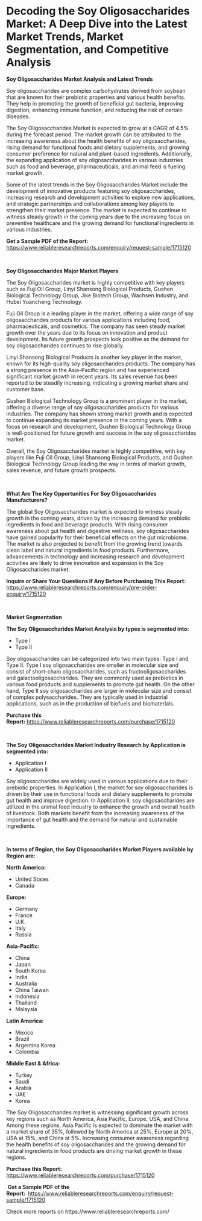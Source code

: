 <p><h1>Decoding the Soy Oligosaccharides Market: A Deep Dive into the Latest Market Trends, Market Segmentation, and Competitive Analysis</h1></p><p><strong>Soy Oligosaccharides Market Analysis and Latest Trends</strong></p>
<p><p>Soy oligosaccharides are complex carbohydrates derived from soybean that are known for their prebiotic properties and various health benefits. They help in promoting the growth of beneficial gut bacteria, improving digestion, enhancing immune function, and reducing the risk of certain diseases.</p><p>The Soy Oligosaccharides Market is expected to grow at a CAGR of 4.5% during the forecast period. The market growth can be attributed to the increasing awareness about the health benefits of soy oligosaccharides, rising demand for functional foods and dietary supplements, and growing consumer preference for natural and plant-based ingredients. Additionally, the expanding application of soy oligosaccharides in various industries such as food and beverage, pharmaceuticals, and animal feed is fueling market growth.</p><p>Some of the latest trends in the Soy Oligosaccharides Market include the development of innovative products featuring soy oligosaccharides, increasing research and development activities to explore new applications, and strategic partnerships and collaborations among key players to strengthen their market presence. The market is expected to continue to witness steady growth in the coming years due to the increasing focus on preventive healthcare and the growing demand for functional ingredients in various industries.</p></p>
<p><strong>Get a Sample PDF of the Report:&nbsp;</strong> <a href="https://www.reliableresearchreports.com/enquiry/request-sample/1715120">https://www.reliableresearchreports.com/enquiry/request-sample/1715120</a></p>
<p>&nbsp;</p>
<p><strong>Soy Oligosaccharides Major Market Players</strong></p>
<p><p>The Soy Oligosaccharides market is highly competitive with key players such as Fuji Oil Group, Linyi Shansong Biological Products, Gushen Biological Technology Group, Jike Biotech Group, Wachsen Industry, and Hubei Yuancheng Technology. </p><p>Fuji Oil Group is a leading player in the market, offering a wide range of soy oligosaccharides products for various applications including food, pharmaceuticals, and cosmetics. The company has seen steady market growth over the years due to its focus on innovation and product development. Its future growth prospects look positive as the demand for soy oligosaccharides continues to rise globally.</p><p>Linyi Shansong Biological Products is another key player in the market, known for its high-quality soy oligosaccharides products. The company has a strong presence in the Asia-Pacific region and has experienced significant market growth in recent years. Its sales revenue has been reported to be steadily increasing, indicating a growing market share and customer base.</p><p>Gushen Biological Technology Group is a prominent player in the market, offering a diverse range of soy oligosaccharides products for various industries. The company has shown strong market growth and is expected to continue expanding its market presence in the coming years. With a focus on research and development, Gushen Biological Technology Group is well-positioned for future growth and success in the soy oligosaccharides market.</p><p>Overall, the Soy Oligosaccharides market is highly competitive, with key players like Fuji Oil Group, Linyi Shansong Biological Products, and Gushen Biological Technology Group leading the way in terms of market growth, sales revenue, and future growth prospects.</p></p>
<p>&nbsp;</p>
<p><strong>What Are The Key Opportunities For Soy Oligosaccharides Manufacturers?</strong></p>
<p><p>The global Soy Oligosaccharides market is expected to witness steady growth in the coming years, driven by the increasing demand for prebiotic ingredients in food and beverage products. With rising consumer awareness about gut health and digestive wellness, soy oligosaccharides have gained popularity for their beneficial effects on the gut microbiome. The market is also projected to benefit from the growing trend towards clean label and natural ingredients in food products. Furthermore, advancements in technology and increasing research and development activities are likely to drive innovation and expansion in the Soy Oligosaccharides market.</p></p>
<p><strong>Inquire or Share Your Questions If Any Before Purchasing This Report:</strong> <a href="https://www.reliableresearchreports.com/enquiry/pre-order-enquiry/1715120">https://www.reliableresearchreports.com/enquiry/pre-order-enquiry/1715120</a></p>
<p>&nbsp;</p>
<p><strong>Market Segmentation</strong></p>
<p><strong>The Soy Oligosaccharides Market Analysis by types is segmented into:</strong></p>
<p><ul><li>Type I</li><li>Type II</li></ul></p>
<p><p>Soy oligosaccharides can be categorized into two main types: Type I and Type II. Type I soy oligosaccharides are smaller in molecular size and consist of short-chain oligosaccharides, such as fructooligosaccharides and galactooligosaccharides. They are commonly used as prebiotics in various food products and supplements to promote gut health. On the other hand, Type II soy oligosaccharides are larger in molecular size and consist of complex polysaccharides. They are typically used in industrial applications, such as in the production of biofuels and biomaterials.</p></p>
<p><strong>Purchase this Report:&nbsp;</strong><a href="https://www.reliableresearchreports.com/purchase/1715120">https://www.reliableresearchreports.com/purchase/1715120</a></p>
<p>&nbsp;</p>
<p><strong>The Soy Oligosaccharides Market Industry Research by Application is segmented into:</strong></p>
<p><ul><li>Application I</li><li>Application II</li></ul></p>
<p><p>Soy oligosaccharides are widely used in various applications due to their prebiotic properties. In Application I, the market for soy oligosaccharides is driven by their use in functional foods and dietary supplements to promote gut health and improve digestion. In Application II, soy oligosaccharides are utilized in the animal feed industry to enhance the growth and overall health of livestock. Both markets benefit from the increasing awareness of the importance of gut health and the demand for natural and sustainable ingredients.</p></p>
<p>&nbsp;</p>
<p><strong>In terms of Region, the Soy Oligosaccharides Market Players available by Region are:</strong></p>
<p>
    <p> <strong> North America: </strong>
        <ul>
            <li>United States</li>
            <li>Canada</li>
        </ul>
        </p> 
    <p> <strong> Europe: </strong>
        <ul>
            <li>Germany</li>
            <li>France</li>
            <li>U.K.</li>
            <li>Italy</li>
            <li>Russia</li>
        </ul>
        </p> 
    <p> <strong> Asia-Pacific: </strong>
        <ul>
            <li>China</li>
            <li>Japan</li>
            <li>South Korea</li>
            <li>India</li>
            <li>Australia</li>
            <li>China Taiwan</li>
            <li>Indonesia</li>
            <li>Thailand</li>
            <li>Malaysia</li>
        </ul>
        </p> 
    <p> <strong> Latin America: </strong>
        <ul>
            <li>Mexico</li>
            <li>Brazil</li>
            <li>Argentina Korea</li>
            <li>Colombia</li>
        </ul>
        </p> 
    <p> <strong> Middle East & Africa: </strong>
        <ul>
            <li>Turkey</li>
            <li>Saudi</li>
            <li>Arabia</li>
            <li>UAE</li>
            <li>Korea</li>
        </ul>
    </p>
    </p>
<p><p>The Soy Oligosaccharides market is witnessing significant growth across key regions such as North America, Asia Pacific, Europe, USA, and China. Among these regions, Asia Pacific is expected to dominate the market with a market share of 35%, followed by North America at 25%, Europe at 20%, USA at 15%, and China at 5%. Increasing consumer awareness regarding the health benefits of soy oligosaccharides and the growing demand for natural ingredients in food products are driving market growth in these regions.</p></p>
<p><strong>Purchase this Report: </strong><a href="https://www.reliableresearchreports.com/purchase/1715120">https://www.reliableresearchreports.com/purchase/1715120</a></p>
<p>&nbsp;<strong>Get a Sample PDF of the Report:&nbsp;&nbsp;</strong><a href="https://www.reliableresearchreports.com/enquiry/request-sample/1715120">https://www.reliableresearchreports.com/enquiry/request-sample/1715120</a></p>
<p><strong></strong></p>
<p>Check more reports on https://www.reliableresearchreports.com/</p>